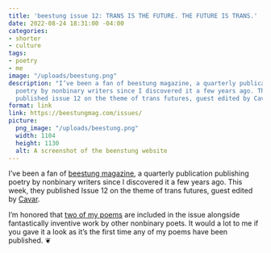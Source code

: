 ```yaml
---
title: 'beestung issue 12: TRANS IS THE FUTURE. THE FUTURE IS TRANS.'
date: 2022-08-24 18:31:00 -04:00
categories:
- shorter
- culture
tags:
- poetry
- me
image: "/uploads/beestung.png"
description: "I’ve been a fan of beestung magazine, a quarterly publication that published
  poetry by nonbinary writers since I discovered it a few years ago. This week, they
  published issue 12 on the theme of trans futures, guest edited by Cavar. \n"
format: link
link: https://beestungmag.com/issues/
picture:
  png_image: "/uploads/beestung.png"
  width: 1104 
  height: 1130
  alt: A screenshot of the beenstung website
---
```


I’ve been a fan of [beestung magazine](https://beestungmag.com), a quarterly publication publishing poetry by nonbinary writers since I discovered it a few years ago. This week, they published Issue 12 on the theme of trans futures, guest edited by [Cavar](https://www.cavar.club/). 

I’m honored that [two of my poems](https://beestungmag.com/issue12/in-your-ideal-world-what-does-the-future-of-gender-look-like-and-t4t-by-matthew-bischoff/) are included in the issue alongside fantastically inventive work by other nonbinary poets. It would a lot to me if you gave it a look as it’s the first time any of my poems have been published. ❦